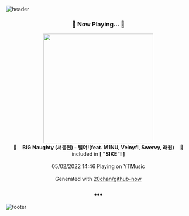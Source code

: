![header](https://capsule-render.vercel.app/api?type=wave&height=170&section=header&text=Hi.%20I'm%20SHIFT&fontColor=090707&fontAlignX=45&fontAlignY=65&fontSize=100)

<h3 align="center">🎵 Now Playing... 🎵</h3>
<p align="center">
  <a href="https://music.youtube.com/watch?v=GpygQthc4j4">
    <img width="300" src="https://lh3.googleusercontent.com/geEf-kwwDfJ5HYk58wr3QMGhKBHh_KSONk6xH_y0ZWlmn6riI3b_6oALR2Jb94MHHesuU3Asc8gZvTB_EA">
  </a>
  <br>
  🎵&nbsp&nbsp&nbsp <b>BIG Naughty (서동현) - 털어!(feat. M1NU, Veinyfl, Swervy, 래원)</b> &nbsp&nbsp&nbsp🎵
  <br>
  included in <b>[ "SIKE"! ]</b>
  
  <br />
  <br />
  05/02/2022 14:46 Playing on YTMusic
  <br />
  <br />
  Generated with <a href="https://github.com/20chan/github-now">20chan/github-now</a>
</p>

<h3 align="center">•••</h3>

![footer](https://capsule-render.vercel.app/api?type=wave&height=150&section=footer)
